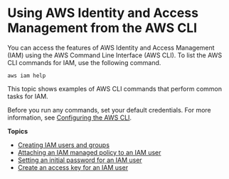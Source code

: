 # Using AWS Identity and Access Management from the AWS CLI<a name="cli-services-iam"></a>

You can access the features of AWS Identity and Access Management \(IAM\) using the AWS Command Line Interface \(AWS CLI\)\. To list the AWS CLI commands for IAM, use the following command\.

```
aws iam help
```

This topic shows examples of AWS CLI commands that perform common tasks for IAM\.

Before you run any commands, set your default credentials\. For more information, see [Configuring the AWS CLI](cli-chap-configure.md)\.

**Topics**
+ [Creating IAM users and groups](cli-services-iam-new-user-group.md)
+ [Attaching an IAM managed policy to an IAM user](cli-services-iam-policy.md)
+ [Setting an initial password for an IAM user](cli-services-iam-set-pw.md)
+ [Create an access key for an IAM user](cli-services-iam-create-creds.md)
